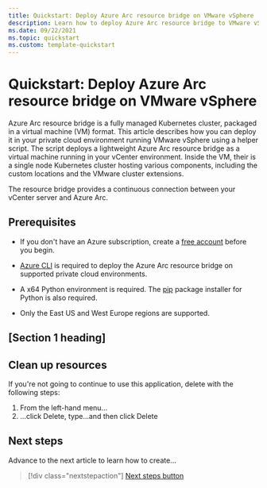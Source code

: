 ```yaml
---
title: Quickstart: Deploy Azure Arc resource bridge on VMware vSphere
description: Learn how to deploy Azure Arc resource bridge to VMware vSphere.
ms.date: 09/22/2021
ms.topic: quickstart
ms.custom: template-quickstart
---
```


# Quickstart: Deploy Azure Arc resource bridge on VMware vSphere

Azure Arc resource bridge is a fully managed Kubernetes cluster, packaged in a virtual machine (VM) format. This article describes how you can deploy it in your private cloud environment running VMware vSphere using a helper script. The script deploys a lightweight Azure Arc resource bridge as a virtual machine running in your vCenter environment. Inside the VM, their is a single node Kubernetes cluster hosting various components, including the custom locations and the VMware cluster extensions.

The resource bridge provides a continuous connection between your vCenter server and Azure Arc.

## Prerequisites

* If you don't have an Azure subscription, create a [free account](https://azure.microsoft.com/free/?WT.mc_id=A261C142F) before you begin.

* [Azure CLI](/cli/azure/install-azure-cli) is required to deploy the Azure Arc resource bridge on supported private cloud environments.

* A x64 Python environment is required. The [pip](https://pypi.org/project/pip/) package installer for Python is also required.

* Only the East US and West Europe regions are supported.

## [Section 1 heading]


## Clean up resources

If you're not going to continue to use this application, delete
<resources> with the following steps:

1. From the left-hand menu...
1. ...click Delete, type...and then click Delete

<!-- 8. Next steps
Required: A single link in the blue box format. Point to the next logical quickstart 
or tutorial in a series, or, if there are no other quickstarts or tutorials, to some 
other cool thing the customer can do. 
-->

## Next steps

Advance to the next article to learn how to create...
> [!div class="nextstepaction"]
> [Next steps button](contribute-how-to-mvc-quickstart.md)

<!--
Remove all the comments in this template before you sign-off or merge to the 
main branch.
-->